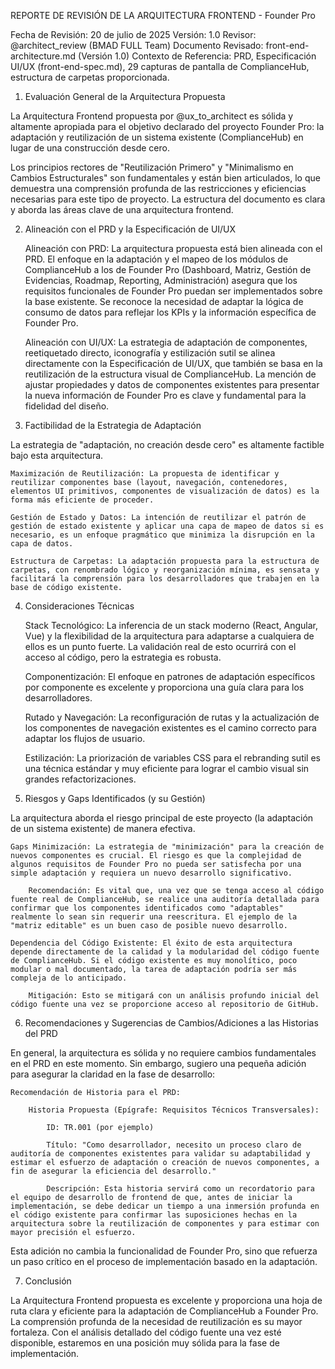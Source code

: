 REPORTE DE REVISIÓN DE LA ARQUITECTURA FRONTEND - Founder Pro

Fecha de Revisión: 20 de julio de 2025
Versión: 1.0
Revisor: @architect_review (BMAD FULL Team)
Documento Revisado: front-end-architecture.md (Versión 1.0)
Contexto de Referencia: PRD, Especificación UI/UX (front-end-spec.md), 29 capturas de pantalla de ComplianceHub, estructura de carpetas proporcionada.

1. Evaluación General de la Arquitectura Propuesta

La Arquitectura Frontend propuesta por @ux_to_architect es sólida y altamente apropiada para el objetivo declarado del proyecto Founder Pro: la adaptación y reutilización de un sistema existente (ComplianceHub) en lugar de una construcción desde cero.

Los principios rectores de "Reutilización Primero" y "Minimalismo en Cambios Estructurales" son fundamentales y están bien articulados, lo que demuestra una comprensión profunda de las restricciones y eficiencias necesarias para este tipo de proyecto. La estructura del documento es clara y aborda las áreas clave de una arquitectura frontend.

2. Alineación con el PRD y la Especificación de UI/UX

    Alineación con PRD: La arquitectura propuesta está bien alineada con el PRD. El enfoque en la adaptación y el mapeo de los módulos de ComplianceHub a los de Founder Pro (Dashboard, Matriz, Gestión de Evidencias, Roadmap, Reporting, Administración) asegura que los requisitos funcionales de Founder Pro puedan ser implementados sobre la base existente. Se reconoce la necesidad de adaptar la lógica de consumo de datos para reflejar los KPIs y la información específica de Founder Pro.

    Alineación con UI/UX: La estrategia de adaptación de componentes, reetiquetado directo, iconografía y estilización sutil se alinea directamente con la Especificación de UI/UX, que también se basa en la reutilización de la estructura visual de ComplianceHub. La mención de ajustar propiedades y datos de componentes existentes para presentar la nueva información de Founder Pro es clave y fundamental para la fidelidad del diseño.

3. Factibilidad de la Estrategia de Adaptación

La estrategia de "adaptación, no creación desde cero" es altamente factible bajo esta arquitectura.

    Maximización de Reutilización: La propuesta de identificar y reutilizar componentes base (layout, navegación, contenedores, elementos UI primitivos, componentes de visualización de datos) es la forma más eficiente de proceder.

    Gestión de Estado y Datos: La intención de reutilizar el patrón de gestión de estado existente y aplicar una capa de mapeo de datos si es necesario, es un enfoque pragmático que minimiza la disrupción en la capa de datos.

    Estructura de Carpetas: La adaptación propuesta para la estructura de carpetas, con renombrado lógico y reorganización mínima, es sensata y facilitará la comprensión para los desarrolladores que trabajen en la base de código existente.

4. Consideraciones Técnicas

    Stack Tecnológico: La inferencia de un stack moderno (React, Angular, Vue) y la flexibilidad de la arquitectura para adaptarse a cualquiera de ellos es un punto fuerte. La validación real de esto ocurrirá con el acceso al código, pero la estrategia es robusta.

    Componentización: El enfoque en patrones de adaptación específicos por componente es excelente y proporciona una guía clara para los desarrolladores.

    Rutado y Navegación: La reconfiguración de rutas y la actualización de los componentes de navegación existentes es el camino correcto para adaptar los flujos de usuario.

    Estilización: La priorización de variables CSS para el rebranding sutil es una técnica estándar y muy eficiente para lograr el cambio visual sin grandes refactorizaciones.

5. Riesgos y Gaps Identificados (y su Gestión)

La arquitectura aborda el riesgo principal de este proyecto (la adaptación de un sistema existente) de manera efectiva.

    Gaps Minimización: La estrategia de "minimización" para la creación de nuevos componentes es crucial. El riesgo es que la complejidad de algunos requisitos de Founder Pro no pueda ser satisfecha por una simple adaptación y requiera un nuevo desarrollo significativo.

        Recomendación: Es vital que, una vez que se tenga acceso al código fuente real de ComplianceHub, se realice una auditoría detallada para confirmar que los componentes identificados como "adaptables" realmente lo sean sin requerir una reescritura. El ejemplo de la "matriz editable" es un buen caso de posible nuevo desarrollo.

    Dependencia del Código Existente: El éxito de esta arquitectura depende directamente de la calidad y la modularidad del código fuente de ComplianceHub. Si el código existente es muy monolítico, poco modular o mal documentado, la tarea de adaptación podría ser más compleja de lo anticipado.

        Mitigación: Esto se mitigará con un análisis profundo inicial del código fuente una vez se proporcione acceso al repositorio de GitHub.

6. Recomendaciones y Sugerencias de Cambios/Adiciones a las Historias del PRD

En general, la arquitectura es sólida y no requiere cambios fundamentales en el PRD en este momento. Sin embargo, sugiero una pequeña adición para asegurar la claridad en la fase de desarrollo:

    Recomendación de Historia para el PRD:

        Historia Propuesta (Epígrafe: Requisitos Técnicos Transversales):

            ID: TR.001 (por ejemplo)

            Título: "Como desarrollador, necesito un proceso claro de auditoría de componentes existentes para validar su adaptabilidad y estimar el esfuerzo de adaptación o creación de nuevos componentes, a fin de asegurar la eficiencia del desarrollo."

            Descripción: Esta historia servirá como un recordatorio para el equipo de desarrollo de frontend de que, antes de iniciar la implementación, se debe dedicar un tiempo a una inmersión profunda en el código existente para confirmar las suposiciones hechas en la arquitectura sobre la reutilización de componentes y para estimar con mayor precisión el esfuerzo.

Esta adición no cambia la funcionalidad de Founder Pro, sino que refuerza un paso crítico en el proceso de implementación basado en la adaptación.

7. Conclusión

La Arquitectura Frontend propuesta es excelente y proporciona una hoja de ruta clara y eficiente para la adaptación de ComplianceHub a Founder Pro. La comprensión profunda de la necesidad de reutilización es su mayor fortaleza. Con el análisis detallado del código fuente una vez esté disponible, estaremos en una posición muy sólida para la fase de implementación.
